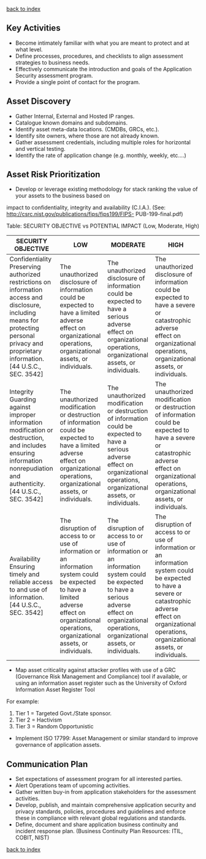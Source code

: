 [back to index][index]

Key Activities
--------------

-   Become intimately familiar with what you are meant to protect and at
    what level.
-   Define processes, procedures, and checklists to align assessment
    strategies to business needs.
-   Effectively communicate the introduction and goals of the
    Application Security assessment program.
-   Provide a single point of contact for the program.

Asset Discovery
---------------

-   Gather Internal, External and Hosted IP ranges.
-   Catalogue known domains and subdomains.
-   Identify asset meta-data locations. (CMDBs, GRCs, etc.).
-   Identify site owners, where those are not already known.
-   Gather assessment credentials, including multiple roles for
    horizontal and vertical testing.
-   Identify the rate of application change (e.g. monthly, weekly,
    etc.…)

Asset Risk Prioritization
-------------------------

-   Develop or leverage existing methodology for stack ranking the value
    of your assets to the business based on

impact to confidentiality, integrity and availability (C.I.A.). (See: http://csrc.nist.gov/publications/fips/fips199/FIPS- PUB-199-final.pdf)

Table: SECURITY OBJECTIVE vs POTENTIAL IMPACT (Low, Moderate, High)

| SECURITY OBJECTIVE  | LOW |  MODERATE | HIGH 
|---------------------|------------------------|-----------|-------
| Confidentiality Preserving authorized restrictions on information access and disclosure, including means for protecting personal privacy and proprietary information. [44 U.S.C., SEC. 3542]   | The unauthorized disclosure of information could be expected to have a limited adverse effect on organizational operations, organizational assets, or individuals.                                |    The unauthorized disclosure of information could be expected to have a serious adverse effect on organizational operations, organizational assets, or individuals.                                 |   The unauthorized disclosure of information could be expected to have a severe or catastrophic adverse effect on organizational operations, organizational assets, or individuals.
|   Integrity Guarding against improper information modification or destruction, and includes ensuring information nonrepudiation and authenticity. [44 U.S.C., SEC. 3542]                      |    The unauthorized modification or destruction of information could be expected to have a limited adverse effect on organizational operations, organizational assets, or individuals.               |    The unauthorized modification or destruction of information could be expected to have a serious adverse effect on organizational operations, organizational assets, or individuals.                |   The unauthorized modification or destruction of information could be expected to have a severe or catastrophic adverse effect on organizational operations, organizational assets, or individuals.
|   Availability Ensuring timely and reliable access to and use of information. [44 U.S.C., SEC. 3542]                                                                                           |   The disruption of access to or use of information or an information system could be expected to have a limited adverse effect on organizational operations, organizational assets, or individuals.  |  The disruption of access to or use of information or an information system could be expected to have a serious adverse effect on organizational operations, organizational assets, or individuals.  |  The disruption of access to or use of information or an information system could be expected to have a severe or catastrophic adverse effect on organizational operations, organizational assets, or individuals.

-   Map asset criticality against attacker profiles with use of a GRC
    (Governance Risk Management and Compliance) tool if available, or
    using an information asset register such as the University of Oxford
    Information Asset Register Tool

For example:

1.  Tier 1 = Targeted Govt./State sponsor.
2.  Tier 2 = Hactivism
3.  Tier 3 = Random Opportunistic

-   Implement ISO 17799: Asset Management or similar standard to improve
    governance of application assets.

Communication Plan
------------------

-   Set expectations of assessment program for all interested parties.
-   Alert Operations team of upcoming activities.
-   Gather written buy-in from application stakeholders for the
    assessment activities.
-   Develop, publish, and maintain comprehensive application security
    and privacy standards, policies, procedures and guidelines and
    enforce these in compliance with relevant global regulations and
    standards.
-   Define, document and share application business continuity and
    incident response plan. (Business Continuity Plan Resources: ITIL,
    COBIT, NIST)

[back to index][index]

[index]: index.md "Index"
